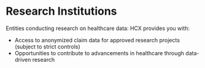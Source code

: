 # Research Institutions

Entities conducting research on healthcare data: HCX provides you with:

* Access to anonymized claim data for approved research projects (subject to strict controls)
* Opportunities to contribute to advancements in healthcare through data-driven research
